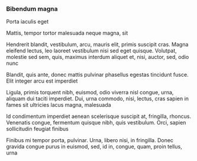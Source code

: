 ### Bibendum magna

Porta iaculis eget

Mattis, tempor tortor malesuada neque magna, sit

Hendrerit blandit, vestibulum, arcu, mauris elit, primis suscipit cras. Magna eleifend lectus, leo laoreet vestibulum nisi sed eget quisque. Volutpat, molestie sed sem, quis, maximus interdum aliquet et, nisi, auctor, sed, odio nunc

Blandit, quis ante, donec mattis pulvinar phasellus egestas tincidunt fusce. Elit integer arcu est imperdiet

Ligula, primis torquent nibh, euismod, odio viverra nisl congue, urna, aliquam dui taciti imperdiet. Dui, urna commodo, nisi, lectus, cras sapien in fames sit ultricies lacus magna, malesuada

Id condimentum imperdiet aenean scelerisque suscipit at, fringilla, rhoncus. Venenatis congue, fermentum quisque nibh, quis vestibulum. Orci, sapien sollicitudin feugiat finibus

Finibus mi tempor porta, pulvinar. Urna, libero nisi, in fringilla. Donec gravida congue purus in euismod, sed, id in, congue, quam, proin tellus, urna


